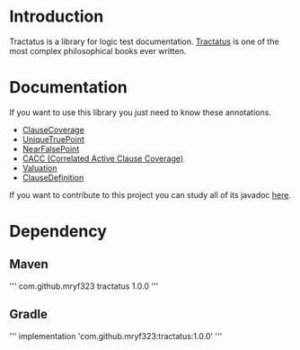 # Introduction
Tractatus is a library for logic test documentation. [Tractatus](https://en.wikipedia.org/wiki/Tractatus_Logico-Philosophicus) is one of the most complex philosophical books ever written.
# Documentation
If you want to use this library you just need to know these annotations.
* [ClauseCoverage](https://mryf323.github.io/tractatus/ClauseCoverage.html)
* [UniqueTruePoint](https://mryf323.github.io/tractatus/UniqueTruePoint.html)
* [NearFalsePoint](https://mryf323.github.io/tractatus/NearFalsePoint.html)
* [CACC (Correlated Active Clause Coverage)](https://mryf323.github.io/tractatus/CACC.html)
* [Valuation](https://mryf323.github.io/tractatus/Valuation.html)   
* [ClauseDefinition](https://mryf323.github.io/tractatus/ClauseDefinition.html)

If you want to contribute to this project you can study all of its javadoc [here](https://mryf323.github.io/tractatus).
# Dependency
## Maven
'''
<dependency>
  <groupId>com.github.mryf323</groupId>
  <artifactId>tractatus</artifactId>
  <version>1.0.0</version>
</dependency>
'''

## Gradle
'''
implementation 'com.github.mryf323:tractatus:1.0.0'
'''
